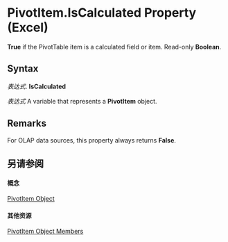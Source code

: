 
# PivotItem.IsCalculated Property (Excel)

 **True** if the PivotTable item is a calculated field or item. Read-only **Boolean**.


## Syntax

 _表达式_. **IsCalculated**

 _表达式_ A variable that represents a **PivotItem** object.


## Remarks

For OLAP data sources, this property always returns  **False**.


## 另请参阅


#### 概念


[PivotItem Object](5829a1d9-0924-9ce8-1120-229e4595285a.md)
#### 其他资源


[PivotItem Object Members](http://msdn.microsoft.com/library/dde86683-8c89-2484-cdd0-8c3db0c06f45%28Office.15%29.aspx)